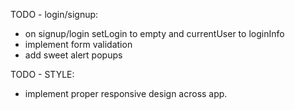 TODO - login/signup:

- on signup/login setLogin to empty and currentUser to loginInfo
- implement form validation
- add sweet alert popups

TODO - STYLE:

- implement proper responsive design across app.
